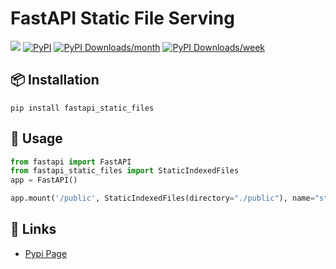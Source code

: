 # FastAPI Static File Serving
[![](https://img.shields.io/github/license/mahyarkarimi/fastapi_static_files.svg?colorB=ff0000)](https://github.com/mahyarkarimi/fastapi_static_files/blob/master/LICENSE.md)
[![PyPI](https://img.shields.io/pypi/v/fastapi_static_files?logo=pypi)](https://pypi.org/project/fastapi_static_files/)
[![PyPI Downloads/month](https://static.pepy.tech/personalized-badge/fastapi_static_files?period=month&units=international_system&left_color=grey&right_color=blue&left_text=pypi%20downloads/month)](https://pepy.tech/project/jacoco-badge-generator)
[![PyPI Downloads/week](https://static.pepy.tech/personalized-badge/fastapi_static_files?period=week&units=international_system&left_color=grey&right_color=blue&left_text=pypi%20downloads/week)](https://pepy.tech/project/jacoco-badge-generator) 

## 📦 Installation

```
pip install fastapi_static_files
```

## 🔨 Usage

```python
from fastapi import FastAPI
from fastapi_static_files import StaticIndexedFiles
app = FastAPI()

app.mount('/public', StaticIndexedFiles(directory="./public"), name="static")
```

## 🔗 Links

- [Pypi Page](https://pypi.org/project/fastapi-static-files/0.1.0/)
